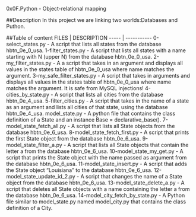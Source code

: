 0x0F.Python - Object-relational mapping

##Description
In this project we are linking two worlds:Databases and Puthon.

##Table of content
FILES | DESCRIPTION
----- | -----------
0-select_states.py - A script that lists all states from the database hbtn_0e_0_usa.
1-filter_states.py - A script that lists all states with a name starting with N (upper N) from the database hbtn_0e_0_usa.
2-my_filter_states.py - A  a script that takes in an argument and displays all values in the states table of hbtn_0e_0_usa where name matches the argument.
3-my_safe_filter_states.py - A script that takes in arguments and displays all values in the states table of hbtn_0e_0_usa where name matches the argument. It is safe from MySQL injections!
4-cities_by_state.py - A script that lists all cities from the database hbtn_0e_4_usa.
5-filter_cities.py - A script that takes in the name of a state as an argument and lists all cities of that state, using the database hbtn_0e_4_usa.
model_state.py - A python file that contains the class definition of a State and an instance Base = declarative_base().
7-model_state_fetch_all.py - A script that lists all State objects from the database hbtn_0e_6_usa.
8-model_state_fetch_first.py - A script that prints the first State object from the database hbtn_0e_6_usa.
9-model_state_filter_a.py - A script that lists all State objects that contain the letter a from the database hbtn_0e_6_usa.
10-model_state_my_get.py - A script that prints the State object with the name passed as argument from the database hbtn_0e_6_usa.
11-model_state_insert.py - A script that adds the State object “Louisiana” to the database hbtn_0e_6_usa.
12-model_state_update_id_2.py - A script that changes the name of a State object from the database hbtn_0e_6_usa.
13-model_state_delete_a.py - A script that deletes all State objects with a name containing the letter a from the database hbtn_0e_6_usa.
14-model_city_fetch_by_state.py - A  Python file similar to model_state.py named model_city.py that contains the class definition of a City.

